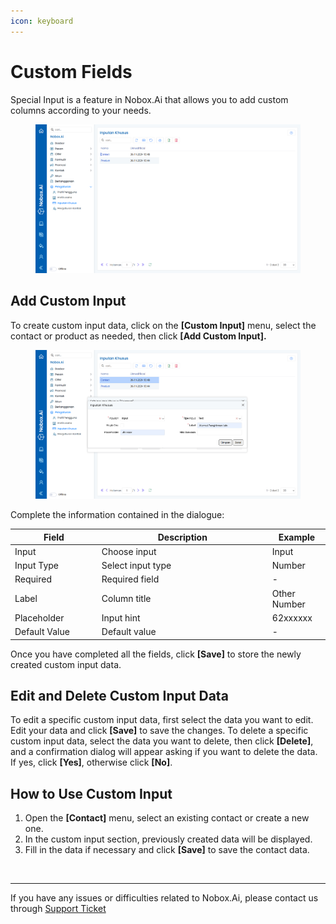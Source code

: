```yaml
---
icon: keyboard
---
```


# <i class="fa-regular fa-keyboard"></i> Custom Fields

Special Input is a feature in Nobox.Ai that allows you to add custom columns according to your needs.

<figure><img src="../../.gitbook/assets/Inputan khusus.png" alt=""><figcaption></figcaption></figure>

## **Add Custom Input**

To create custom input data, click on the **\[Custom Input]** menu, select the contact or product as needed, then click **\[Add Custom Input].**

<figure><img src="../../.gitbook/assets/Tambah inputan khusus.png" alt=""><figcaption></figcaption></figure>

Complete the information contained in the dialogue:

<table><thead><tr><th width="124.800048828125">Field</th><th width="259">Description</th><th>Example</th></tr></thead><tbody><tr><td>Input</td><td>Choose input</td><td>Input</td></tr><tr><td>Input Type</td><td>Select input type</td><td>Number</td></tr><tr><td>Required</td><td>Required field</td><td>-</td></tr><tr><td>Label</td><td>Column title</td><td>Other Number</td></tr><tr><td>Placeholder</td><td>Input hint</td><td>62xxxxxx</td></tr><tr><td>Default Value</td><td>Default value</td><td>-</td></tr></tbody></table>

Once you have completed all the fields, click **\[Save]** to store the newly created custom input data.

## **Edit and Delete Custom Input Data**

To edit a specific custom input data, first select the data you want to edit. Edit your data and click **\[Save]** to save the changes. To delete a specific custom input data, select the data you want to delete, then click **\[Delete]**, and a confirmation dialog will appear asking if you want to delete the data. If yes, click **\[Yes]**, otherwise click **\[No]**.

## **How to Use Custom Input**

1. Open the **\[Contact]** menu, select an existing contact or create a new one.
2. In the custom input section, previously created data will be displayed.
3. Fill in the data if necessary and click **\[Save]** to save the contact data.

<figure><img src="https://crm.nobox.ai/media/public/Knowlegde%20Base%20Indo%20Version/Pengaturan/Inputan%20Khusus/cara.png" alt=""><figcaption></figcaption></figure>

***

If you have any issues or difficulties related to Nobox.Ai, please contact us through [Support Ticket](https://crm.nobox.ai/clients/tickets)
